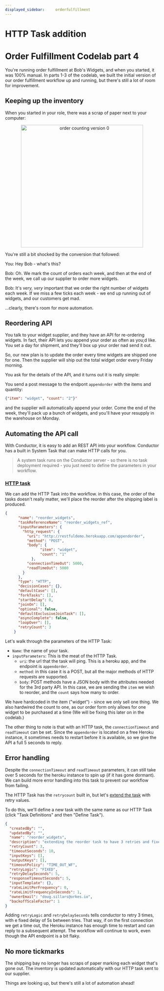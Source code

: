 ```yaml
---
displayed_sidebar:     orderfulfillment
---
```

# HTTP Task addition
# Order Fulfillment Codelab part 4

You're running order fulfillment at Bob's Widgets, and when you started, it was 100% manual.  In parts 1-3 of the codelab, we built the initial version of our order fulfillment workflow up and running, but there's still a lot of room for improvement.

## Keeping up the inventory

When you started in your role, there was a scrap of paper next to your computer:

<p align="center"><img src="/content/img/codelab/of4_orders.jpg" alt="order counting version 0" width="400" style={{paddingBottom: 40, paddingTop: 40}} /></p>

You're still a bit shocked by the conversion that followed:

You: Hey Bob - what's this?

Bob: Oh. We mark the count of orders each week, and then at the end of the week, we call up our supplier to order more widgets.

Bob: It's *very, very* important that we order the right number of widgets each week.  If we miss a few ticks each week - we end up running out of widgets, and our customers get mad.

...clearly, there's room for more automation.

## Reordering API

You talk to your widget supplier, and they have an API for re-ordering widgets.  In fact, their API lets you append your order as often as you;d like.  You set a day for shipment, and they'll box up your order nad send it out.  

So, our new plan is to update the order every time widgets are shipped one for one.  Then the supplier will ship out the total widget order every Friday morning.

You ask for the details of the API, and it turns out it is really simple:

You send a post message to the endpont ```appendorder``` with the items and quantity:

```json
{"item": "widget", "count": "2"}'
```

and the supplier will automatically append your order.  Come the end of the week, they'll pack up a bunch of widgets, and you'll have your resupply in the warehouse on Monday.

## Automating the API call

With Conductor, it is easy to add an REST API into your workflow.  Conductor has a built in System Task that can make HTTP calls for you.  

> A system task runs on the Conductor server - so there is no task deployment required - you just need to define the parameters in your workflow.

### [HTTP task](https://orkes.io/content/docs/reference-docs/system-tasks/http-task) 

We can add the HTTP Task into the workflow.  in this case, the order of the tasks doesn't really matter, we'll place the reorder after the shipping label is produced.

```JSON
{
      "name": "reorder_widgets",
      "taskReferenceName": "reorder_widgets_ref",
      "inputParameters": {
        "http_request": {
          "uri": "http://restfuldemo.herokuapp.com/appendorder",
          "method": "POST",
          "body": {
                "item": "widget",
                "count": "1"
            },
          "connectionTimeOut": 5000,
          "readTimeOut": 5000
        }
      },
      "type": "HTTP",
      "decisionCases": {},
      "defaultCase": [],
      "forkTasks": [],
      "startDelay": 0,
      "joinOn": [],
      "optional": false,
      "defaultExclusiveJoinTask": [],
      "asyncComplete": false,
      "loopOver": [],
      "retryCount": 3
    }
```
Let's walk through the parameters of the HTTP Task:

* ```Name```: the name of your task.
* ```inputParameters```: This is the meat of the HTTP Task.
  * ```uri```: the url that the task will ping.  This is a heroku app, and the endpoint is ```appendorder```.
  * ```method```: in this case it is a POST, but all the major methods of HTTP requests are supported.
  * ```body```: POST methods have a JSON body with the attributes needed for the 3rd party API.  In this case, we are sending the ```item``` we wish to reorder, and the ```count``` says how many to order.

We have hardcoded in the item ("widget") - since we only sell one thing.  We also hardwired the count to one, as our order form only allows for one widget to be purchased at a time (We will be fixing this later on in the codelab.)

The other thing to note is that with an HTTP task, the ```connectionTimeout``` and ```readTimeout``` can be set. Since the ```appendorder``` is located on a free Heroku instance, it sometimes needs to restart before it is available, so we give the API a full 5 seconds to reply.

## Error handling

Despite the ```connectionTimeout``` and ```readTimeout``` parameters, it can still take over 5 seconds for the heroku instance to spin up (if it has gone dormant).  We can build more error handling into this task to prevent our workflow from failing.

The HTTP Task has the ```retrycount``` built in, but let's [extend the task](/content/docs/how-tos/Tasks/extending-system-tasks) with retry values.

To do this, we'll define a new task with the same name as our HTTP Task (click "Task Definitions"  and then "Define Task").

```JSON
{
  "createdBy": "",
  "updatedBy": "",
  "name": "reorder_widgets",
  "description": "extending the reorder task to have 3 retries and fixed delay",
  "retryCount": 3,
  "timeoutSeconds": 10,
  "inputKeys": [],
  "outputKeys": [],
  "timeoutPolicy": "TIME_OUT_WF",
  "retryLogic": "FIXED",
  "retryDelaySeconds": 5,
  "responseTimeoutSeconds": 5,
  "inputTemplate": {},
  "rateLimitPerFrequency": 0,
  "rateLimitFrequencyInSeconds": 1,
  "ownerEmail": "doug.sillars@orkes.io",
  "backoffScaleFactor": 1
}
```

Adding ```retryLogic``` and ```retryDelaySeconds``` tells conductor to retry 3 times, with e fixed delay of 5s between tries.  That way, if on the first connection we get a time out, the Heroku instance has enough time to restart and can reply to a subsequent attempt.  The workflow will continue to work, even though the API endpoint is a bit flaky.

## No more tickmarks

The shipping bay no longer has scraps of paper marking each widget that's gone out.  The inventory is updated automatically with our HTTP task sent to our supplier.

Things are looking up, but there's still a lot of automation ahead!

